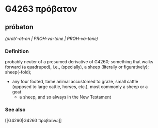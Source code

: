 # G4263 πρόβατον

## próbaton

_(prob'-at-on | PROH-va-tone | PROH-va-tone)_

### Definition

probably neuter of a presumed derivative of G4260; something that walks forward (a quadruped), i.e., (specially), a sheep (literally or figuratively); sheep(-fold); 

- any four footed, tame animal accustomed to graze, small cattle (opposed to large cattle, horses, etc.), most commonly a sheep or a goat
  - a sheep, and so always in the New Testament

### See also

[[G4260|G4260 προβαίνω]]
